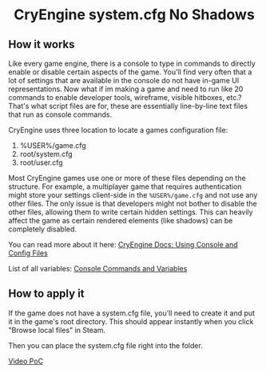 <h1 align="center">CryEngine system.cfg No Shadows</h1>

## How it works

Like every game engine, there is a console to type in commands to directly enable or disable certain aspects of the game. You'll find very often that a lot of settings that are available in the console do not have in-game UI representations. Now what if im making a game and need to run like 20 commands to enable developer tools, wireframe, visible hitboxes, etc.? That's what script files are for, these are essentially line-by-line text files that run as console commands.

CryEngine uses three location to locate a games configuration file:
1. %USER%/game.cfg
2. root/system.cfg
3. root/user.cfg

Most CryEngine games use one or more of these files depending on the structure. For example, a multiplayer game that requires authentication might store your settings client-side in the `%USER%/game.cfg` and not use any other files. The only issue is that developers might not bother to disable the other files, allowing them to write certain hidden settings. This can heavily affect the game as certain rendered elements (like shadows) can be completely disabled.

You can read more about it here: [CryEngine Docs: Using Console and Config Files](https://docs.cryengine.com/display/SDKDOC4/Using+Console+and+Config+Files)

List of all variables: [Console Commands and Variables](https://docs.cryengine.com/plugins/servlet/mobile?contentId=25535264#content/view/9215968)

## How to apply it

If the game does not have a system.cfg file, you'll need to create it and put it in the game's root directory. This should appear instantly when you click "Browse local files" in Steam.

Then you can place the system.cfg file right into the folder. 

[Video PoC](https://youtu.be/nU6kcxZh4eY)
